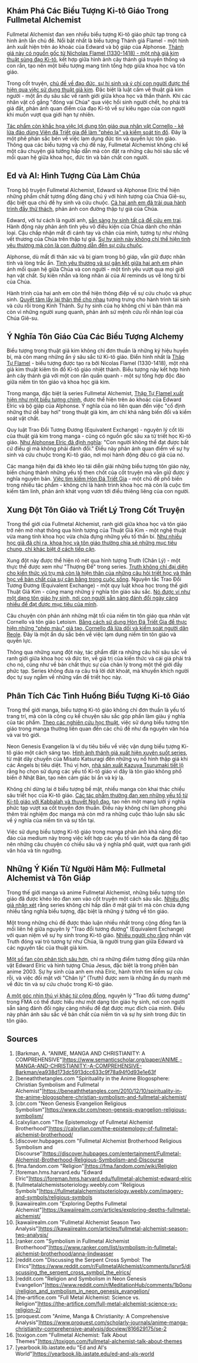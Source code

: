 ## Khám Phá Các Biểu Tượng Ki-tô Giáo Trong Fullmetal Alchemist
Fullmetal Alchemist đan xen nhiều biểu tượng Ki-tô giáo phức tạp trong cả hình ảnh lẫn chủ đề. Nổi bật nhất là biểu tượng Thánh giá Flamel - một hình ảnh xuất hiện trên áo khoác của Edward và bộ giáp của Alphonse. [Thánh giá này có nguồn gốc từ Nicholas Flamel (1330-1418) - một nhà giả kim thuật sùng đạo Ki-tô](https://discover.hubpages.com/entertainment/Fullmetal-Alchemist-Brotherhood-Religious-Symbolism-and-Discourse), kết hợp giữa hình ảnh cây thánh giá truyền thống và con rắn, tạo nên một biểu tượng mang tính tổng hợp giữa khoa học và tôn giáo.

Trong cốt truyện, [chủ đề về đạo đức, sự hi sinh và ý chí con người được thể hiện qua việc sử dụng thuật giả kim](https://www.presticebdt.com/delving-into-symbolism-in-fullmetal-alchemist/). Đặc biệt là luật cấm về thuật giả kim người - một ẩn dụ sâu sắc về ranh giới giữa khoa học và thần thánh. Khi các nhân vật cố gắng "đóng vai Chúa" qua việc hồi sinh người chết, họ phải trả giá đắt, phản ánh quan điểm của đạo Ki-tô về sự kiêu ngạo của con người khi muốn vượt qua giới hạn tự nhiên.

[Tác phẩm còn khắc họa việc lợi dụng tôn giáo qua nhân vật Cornello - kẻ lừa đảo dùng Viên đá Triết gia để làm "phép lạ" và kiểm soát tín đồ](https://fma.fandom.com/wiki/Religion). Đây là một phê phán sắc bén về việc lạm dụng đức tin và quyền lực tôn giáo. Thông qua các biểu tượng và chủ đề này, Fullmetal Alchemist không chỉ kể một câu chuyện giả tưởng hấp dẫn mà còn đặt ra những câu hỏi sâu sắc về mối quan hệ giữa khoa học, đức tin và bản chất con người.

## Ed và Al: Hình Tượng Của Làm Chúa
Trong bộ truyện Fullmetal Alchemist, Edward và Alphonse Elric thể hiện những phẩm chất tương đồng đáng chú ý với hình tượng của Chúa Giê-su, đặc biệt qua chủ đề hy sinh và cứu chuộc. [Cả hai anh em đã trải qua hành trình đầy thử thách](https://toxigon.com/fullmetal-alchemist-talk-about-themes), phản ánh con đường thập tự giá của Chúa.

Edward, với tư cách là người anh, [sẵn sàng hy sinh tất cả để cứu em trai](https://foreman.hms.harvard.edu/fullmetal-alchemist-edward-elric). Hành động này phản ánh tình yêu vô điều kiện của Chúa dành cho nhân loại. Cậu chấp nhận mất đi cánh tay và chân của mình, tương tự như những vết thương của Chúa trên thập tự giá. [Sự hy sinh này không chỉ thể hiện tình yêu thương mà còn là con đường dẫn đến sự cứu chuộc](https://kawaiirealm.com/articles/exploring-depths-fullmetal-alchemist/).

Alphonse, dù mất đi thân xác và bị giam trong bộ giáp, vẫn giữ được nhân tính và lòng trắc ẩn. [Tình yêu thương và sự gắn kết giữa hai anh em](https://yearbook.lib.iastate.edu/ed-and-als-world) phản ánh mối quan hệ giữa Chúa và con người - một tình yêu vượt qua mọi giới hạn vật chất. Sự kiên nhẫn và lòng nhân ái của Al reminds us về lòng từ bi của Chúa. 

Hành trình của hai anh em còn thể hiện thông điệp về sự cứu chuộc và phục sinh. [Quyết tâm lấy lại thân thể cho nhau](https://kawaiirealm.com/articles/fullmetal-alchemist-season-two-analysis/) tượng trưng cho hành trình tái sinh và cứu rỗi trong Kinh Thánh. Sự hy sinh của họ không chỉ vì bản thân mà còn vì những người xung quanh, phản ánh sứ mệnh cứu rỗi nhân loại của Chúa Giê-su.

## Ý Nghĩa Tôn Giáo Của Các Biểu Tượng Alchemy
Biểu tượng trong thuật giả kim không chỉ đơn thuần là những ký hiệu huyền bí, mà còn mang những ẩn ý sâu sắc từ Ki-tô giáo. Điển hình nhất là [Thập Tự Flamel](https://discover.hubpages.com/entertainment/Fullmetal-Alchemist-Brotherhood-Religious-Symbolism-and-Discourse) - biểu tượng được tạo ra bởi Nicolas Flamel (1330-1418), một nhà giả kim thuật kiêm tín đồ Ki-tô giáo nhiệt thành. Biểu tượng này kết hợp hình ảnh cây thánh giá với một con rắn quấn quanh - một sự tổng hợp độc đáo giữa niềm tin tôn giáo và khoa học giả kim.

Trong manga, đặc biệt là series Fullmetal Alchemist, [Thập Tự Flamel xuất hiện như một biểu tượng chính](https://fullmetalalchemistsoteriology.weebly.com/imagery-and-symbols/religious-symbols), được thể hiện trên áo khoác của Edward Elric và bộ giáp của Alphonse. Ý nghĩa của nó liên quan đến việc "cố định những thứ dễ bay hơi" trong thuật giả kim, ám chỉ khả năng biến đổi và kiểm soát vật chất.

Quy luật Trao Đổi Tương Đương (Equivalent Exchange) - nguyên lý cốt lõi của thuật giả kim trong manga - cũng có nguồn gốc sâu xa từ triết học Ki-tô giáo. [Như Alphonse Elric đã định nghĩa](https://www.ranker.com/list/symbolism-in-fullmetal-alchemist-brotherhood/anna-lindwasser): "Con người không thể đạt được bất cứ điều gì mà không phải đánh đổi." Điều này phản ánh quan điểm về sự hy sinh và cứu chuộc trong Ki-tô giáo, nơi mọi hành động đều có giá của nó.

Các manga hiện đại đã khéo léo tái diễn giải những biểu tượng tôn giáo này, biến chúng thành những yếu tố then chốt của cốt truyện mà vẫn giữ được ý nghĩa nguyên bản. [Việc tìm kiếm Hòn Đá Triết Gia](https://www.reddit.com/r/FullmetalAlchemist/comments/lsrvr5/discussing_the_serpent_cross_symbol_the_elrics/) - một chủ đề phổ biến trong nhiều tác phẩm - không chỉ là hành trình khoa học mà còn là cuộc tìm kiếm tâm linh, phản ánh khát vọng vươn tới điều thiêng liêng của con người.

## Xung Đột Tôn Giáo và Triết Lý Trong Cốt Truyện
Trong thế giới của Fullmetal Alchemist, ranh giới giữa khoa học và tôn giáo trở nên mờ nhạt thông qua hình tượng của Thuật Giả Kim - một nghệ thuật vừa mang tính khoa học vừa chứa đựng những yếu tố thần bí. [Như nhiều học giả đã chỉ ra, khoa học và tôn giáo thường chia sẻ những mục tiêu chung, chỉ khác biệt ở cách tiếp cận](https://the-artifice.com/full-metal-alchemist-science-vs-religion-2/).

Xung đột này được thể hiện rõ nét qua hình tượng Truth (Chân Lý) - một thực thể được xem như "Thượng Đế" trong series. [Truth không chỉ đại diện cho kiến thức vũ trụ mà còn là hiện thân của những câu hỏi triết học và thần học về bản chất của sự cân bằng trong cuộc sống](https://www.cbr.com/fullmetal-alchemist-what-or-who-is-truth-and-what-does-it-represent/). Nguyên tắc Trao Đổi Tương Đương (Equivalent Exchange) - một quy luật khoa học trong thế giới Thuật Giả Kim - cũng mang những ý nghĩa tôn giáo sâu sắc. [Nó được ví như một dạng tôn giáo hy sinh, nơi con người sẵn sàng đánh đổi ngày càng nhiều để đạt được mục tiêu của mình](https://www.reddit.com/r/FullmetalAlchemist/comments/v7umjv/equivalent_exchange_fma03_intro_analysis/).

Câu chuyện còn phản ánh những mặt tối của niềm tin tôn giáo qua nhân vật Cornello và tôn giáo Letoism. [Bằng cách sử dụng Hòn Đá Triết Gia để thực hiện những "phép màu" giả tạo, Cornello đã lừa dối và kiểm soát người dân Reole](https://fma.fandom.com/wiki/Religion). Đây là một ẩn dụ sắc bén về việc lạm dụng niềm tin tôn giáo và quyền lực.

Thông qua những xung đột này, tác phẩm đặt ra những câu hỏi sâu sắc về ranh giới giữa khoa học và đức tin, về giá trị của kiến thức và cái giá phải trả cho nó, cũng như về bản chất thực sự của chân lý trong một thế giới đầy phức tạp. Series không đưa ra câu trả lời dứt khoát, mà khuyến khích người đọc tự suy ngẫm về những vấn đề triết học này.

## Phân Tích Các Tình Huống Biểu Tượng Ki-tô Giáo
Trong thế giới manga, biểu tượng Ki-tô giáo không chỉ đơn thuần là yếu tố trang trí, mà còn là công cụ kể chuyện sâu sắc góp phần làm giàu ý nghĩa của tác phẩm. [Theo các nghiên cứu học thuật](https://www.semanticscholar.org/paper/ANIME,-MANGA-AND-CHRISTIANITY:-A-COMPREHENSIVE-Barkman/ea938d173dc5913dcc633c9f78a94f0d93e1e63f), việc sử dụng biểu tượng tôn giáo trong manga thường liên quan đến các chủ đề như đa nguyên văn hóa và vai trò giới.

Neon Genesis Evangelion là ví dụ tiêu biểu về việc vận dụng biểu tượng Ki-tô giáo một cách sáng tạo. [Hình ảnh thánh giá xuất hiện xuyên suốt series](https://www.cbr.com/neon-genesis-evangelion-religious-symbolism/), từ mặt dây chuyền của Misato Katsuragi đến những vụ nổ hình thập giá khi các Angels bị tiêu diệt. Thú vị hơn, [nhà sản xuất Kazuya Tsurumaki tiết lộ](https://www.proquest.com/scholarly-journals/anime-manga-christianity-comprehensive-analysis/docview/816629175/se-2) rằng họ chọn sử dụng các yếu tố Ki-tô giáo vì đây là tôn giáo không phổ biến ở Nhật Bản, tạo nên cảm giác bí ẩn và kỳ lạ.

Không chỉ dừng lại ở biểu tượng bề mặt, nhiều manga còn khai thác chiều sâu triết học của Ki-tô giáo. [Các tác phẩm thường đan xen những yếu tố từ Ki-tô giáo với Kabbalah và thuyết Ngộ đạo](https://www.reddit.com/r/MeditationHub/comments/1b0onui/religion_and_symbolism_in_neon_genesis_evangelion/), tạo nên một mạng lưới ý nghĩa phức tạp vượt xa cốt truyện đơn thuần. Điều này không chỉ làm phong phú thêm trải nghiệm đọc manga mà còn mở ra những cuộc thảo luận sâu sắc về ý nghĩa của niềm tin và sự tồn tại.

Việc sử dụng biểu tượng Ki-tô giáo trong manga phản ánh khả năng độc đáo của medium này trong việc kết hợp các yếu tố văn hóa đa dạng để tạo nên những câu chuyện có chiều sâu và ý nghĩa phổ quát, vượt qua ranh giới văn hóa và tín ngưỡng.

## Những Ý Kiến Từ Người Hâm Mộ: Fullmetal Alchemist và Tôn Giáp
Trong thế giới manga và anime Fullmetal Alchemist, những biểu tượng tôn giáo đã được khéo léo đan xen vào cốt truyện một cách sâu sắc. [Nhiều độc giả nhận xét](https://discover.hubpages.com/entertainment/Fullmetal-Alchemist-Brotherhood-Religious-Symbolism-and-Discourse) rằng series không chỉ hấp dẫn ở mặt giải trí mà còn chứa đựng nhiều tầng nghĩa biểu tượng, đặc biệt là những ý tưởng về tôn giáo.

Một trong những chủ đề được thảo luận nhiều nhất trong cộng đồng fan là mối liên hệ giữa nguyên lý "Trao đổi tương đương" (Equivalent Exchange) với quan niệm về sự hy sinh trong Ki-tô giáo. [Nhiều người cho rằng](https://calxylian.com/the-epistemology-of-fullmetal-alchemist-brotherhood/) nhân vật Truth đóng vai trò tương tự như Chúa, là người trung gian giữa Edward và các nguyên tắc của thuật giả kim.

[Một số fan còn phân tích sâu hơn](https://beneaththetangles.com/2010/12/10/spirituality-in-the-anime-blogosphere-christian-symbolism-and-fullmetal-alchemist/), chỉ ra những điểm tương đồng giữa nhân vật Edward Elric và hình tượng Chúa Jesus, đặc biệt là trong phiên bản anime 2003. Sự hy sinh của anh em nhà Elric, hành trình tìm kiếm sự cứu rỗi, và việc đối mặt với "Chân lý" (Truth) được xem là những ẩn dụ mạnh mẽ về đức tin và sự cứu chuộc trong Ki-tô giáo.

[A một góc nhìn thú vị khác từ cộng đồng](https://www.reddit.com/r/FullmetalAlchemist/comments/v7umjv/equivalent_exchange_fma03_intro_analysis/), nguyên lý "Trao đổi tương đương" trong FMA có thể được hiểu như một dạng tôn giáo hy sinh, nơi con người sẵn sàng đánh đổi ngày càng nhiều để đạt được mục đích của mình. Điều này phản ánh sâu sắc về bản chất của niềm tin và sự hy sinh trong đức tin tôn giáo.

## Sources
1. [Barkman, A.  "ANIME, MANGA AND CHRISTIANITY: A COMPREHENSIVE"]<https://www.semanticscholar.org/paper/ANIME,-MANGA-AND-CHRISTIANITY:-A-COMPREHENSIVE-Barkman/ea938d173dc5913dcc633c9f78a94f0d93e1e63f>
2. [beneaththetangles.com  "Spirituality in the Anime Blogosphere: Christian Symbolism and Fullmetal Alchemist"]<https://beneaththetangles.com/2010/12/10/spirituality-in-the-anime-blogosphere-christian-symbolism-and-fullmetal-alchemist/>
3. [cbr.com  "Neon Genesis Evangelion Religious Symbolism"]<https://www.cbr.com/neon-genesis-evangelion-religious-symbolism/>
4. [calxylian.com  "The Epistemology of Fullmetal Alchemist Brotherhood"]<https://calxylian.com/the-epistemology-of-fullmetal-alchemist-brotherhood/>
5. [discover.hubpages.com  "Fullmetal Alchemist Brotherhood Religious Symbolism and Discourse"]<https://discover.hubpages.com/entertainment/Fullmetal-Alchemist-Brotherhood-Religious-Symbolism-and-Discourse>
6. [fma.fandom.com  "Religion"]<https://fma.fandom.com/wiki/Religion>
7. [foreman.hms.harvard.edu  "Edward Elric"]<https://foreman.hms.harvard.edu/fullmetal-alchemist-edward-elric>
8. [fullmetalalchemistsoteriology.weebly.com  "Religious Symbols"]<https://fullmetalalchemistsoteriology.weebly.com/imagery-and-symbols/religious-symbols>
9. [kawaiirealm.com  "Exploring Depths Fullmetal Alchemist"]<https://kawaiirealm.com/articles/exploring-depths-fullmetal-alchemist/>
10. [kawaiirealm.com  "Fullmetal Alchemist Season Two Analysis"]<https://kawaiirealm.com/articles/fullmetal-alchemist-season-two-analysis/>
11. [ranker.com  "Symbolism in Fullmetal Alchemist Brotherhood"]<https://www.ranker.com/list/symbolism-in-fullmetal-alchemist-brotherhood/anna-lindwasser>
12. [reddit.com  "Discussing the Serpent Cross Symbol: The Elrics"]<https://www.reddit.com/r/FullmetalAlchemist/comments/lsrvr5/discussing_the_serpent_cross_symbol_the_elrics/>
13. [reddit.com  "Religion and Symbolism in Neon Genesis Evangelion"]<https://www.reddit.com/r/MeditationHub/comments/1b0onui/religion_and_symbolism_in_neon_genesis_evangelion/>
14. [the-artifice.com  "Full Metal Alchemist: Science vs. Religion"]<https://the-artifice.com/full-metal-alchemist-science-vs-religion-2/>
15. [proquest.com  "Anime, Manga & Christianity: A Comprehensive Analysis"]<https://www.proquest.com/scholarly-journals/anime-manga-christianity-comprehensive-analysis/docview/816629175/se-2>
16. [toxigon.com  "Fullmetal Alchemist: Talk About Themes"]<https://toxigon.com/fullmetal-alchemist-talk-about-themes>
17. [yearbook.lib.iastate.edu  "Ed and Al's World"]<https://yearbook.lib.iastate.edu/ed-and-als-world>